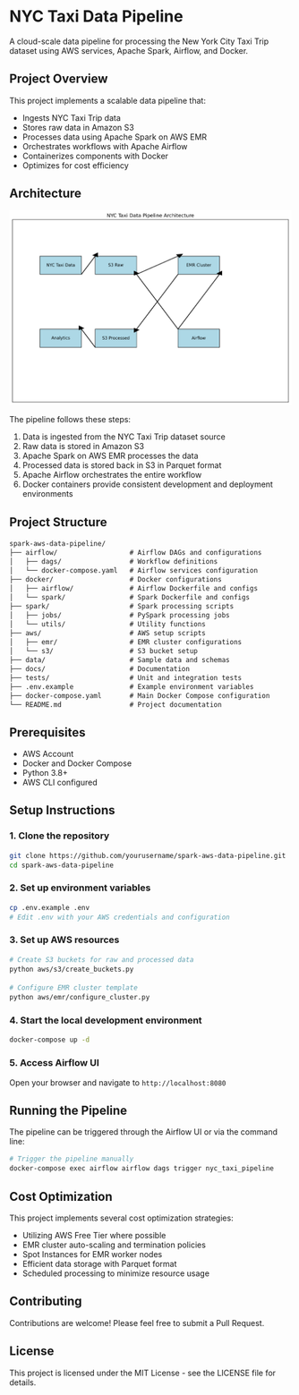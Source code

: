 # NYC Taxi Data Pipeline

A cloud-scale data pipeline for processing the New York City Taxi Trip dataset using AWS services, Apache Spark, Airflow, and Docker.

## Project Overview

This project implements a scalable data pipeline that:
- Ingests NYC Taxi Trip data
- Stores raw data in Amazon S3
- Processes data using Apache Spark on AWS EMR
- Orchestrates workflows with Apache Airflow
- Containerizes components with Docker
- Optimizes for cost efficiency

## Architecture

![Architecture Diagram](docs/architecture.png)

The pipeline follows these steps:
1. Data is ingested from the NYC Taxi Trip dataset source
2. Raw data is stored in Amazon S3
3. Apache Spark on AWS EMR processes the data
4. Processed data is stored back in S3 in Parquet format
5. Apache Airflow orchestrates the entire workflow
6. Docker containers provide consistent development and deployment environments

## Project Structure

```
spark-aws-data-pipeline/
├── airflow/                  # Airflow DAGs and configurations
│   ├── dags/                 # Workflow definitions
│   └── docker-compose.yaml   # Airflow services configuration
├── docker/                   # Docker configurations
│   ├── airflow/              # Airflow Dockerfile and configs
│   └── spark/                # Spark Dockerfile and configs
├── spark/                    # Spark processing scripts
│   ├── jobs/                 # PySpark processing jobs
│   └── utils/                # Utility functions
├── aws/                      # AWS setup scripts
│   ├── emr/                  # EMR cluster configurations
│   └── s3/                   # S3 bucket setup
├── data/                     # Sample data and schemas
├── docs/                     # Documentation
├── tests/                    # Unit and integration tests
├── .env.example              # Example environment variables
├── docker-compose.yaml       # Main Docker Compose configuration
└── README.md                 # Project documentation
```

## Prerequisites

- AWS Account
- Docker and Docker Compose
- Python 3.8+
- AWS CLI configured

## Setup Instructions

### 1. Clone the repository

```bash
git clone https://github.com/yourusername/spark-aws-data-pipeline.git
cd spark-aws-data-pipeline
```

### 2. Set up environment variables

```bash
cp .env.example .env
# Edit .env with your AWS credentials and configuration
```

### 3. Set up AWS resources

```bash
# Create S3 buckets for raw and processed data
python aws/s3/create_buckets.py

# Configure EMR cluster template
python aws/emr/configure_cluster.py
```

### 4. Start the local development environment

```bash
docker-compose up -d
```

### 5. Access Airflow UI

Open your browser and navigate to `http://localhost:8080`

## Running the Pipeline

The pipeline can be triggered through the Airflow UI or via the command line:

```bash
# Trigger the pipeline manually
docker-compose exec airflow airflow dags trigger nyc_taxi_pipeline
```

## Cost Optimization

This project implements several cost optimization strategies:
- Utilizing AWS Free Tier where possible
- EMR cluster auto-scaling and termination policies
- Spot Instances for EMR worker nodes
- Efficient data storage with Parquet format
- Scheduled processing to minimize resource usage

## Contributing

Contributions are welcome! Please feel free to submit a Pull Request.

## License

This project is licensed under the MIT License - see the LICENSE file for details. 